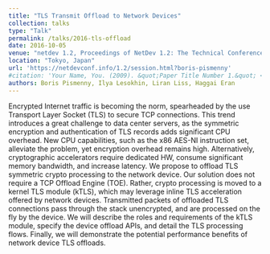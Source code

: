 ```yaml
---
title: "TLS Transmit Offload to Network Devices"
collection: talks
type: "Talk"
permalink: /talks/2016-tls-offload
date: 2016-10-05
venue: "netdev 1.2, Proceedings of NetDev 1.2: The Technical Conference on Linux Networking"
location: "Tokyo, Japan"
url: 'https://netdevconf.info/1.2/session.html?boris-pismenny'
#citation: 'Your Name, You. (2009). &quot;Paper Title Number 1.&quot; <i>Journal 1</i>. 1(1).'
authors: Boris Pismenny, Ilya Lesokhin, Liran Liss, Haggai Eran
---
```


Encrypted Internet traffic is becoming the norm, spearheaded by the use
Transport Layer Socket (TLS) to secure TCP connections.  This trend introduces
a great challenge to data center servers, as the symmetric encryption and
authentication of TLS records adds significant CPU overhead. New CPU
capabilities, such as the x86 AES-NI instruction set, alleviate the problem,
yet encryption overhead remains high. Alternatively, cryptographic accelerators
require dedicated HW, consume significant memory bandwidth, and increase
latency. We propose to offload TLS symmetric crypto processing to the network
device. Our solution does not require a TCP Offload Engine (TOE).  Rather,
crypto processing is moved to a kernel TLS module (kTLS), which may leverage
inline TLS acceleration offered by network devices. Transmitted packets of
offloaded TLS connections pass through the stack unencrypted, and are processed
on the fly by the device. We will describe the roles and requirements of the
kTLS module, specify the device offload APIs, and detail the TLS processing
flows. Finally, we will demonstrate the potential performance benefits of
network device TLS offloads.
